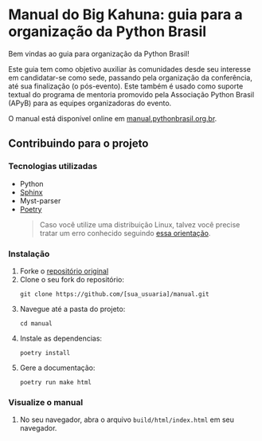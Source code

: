# Manual do Big Kahuna: guia para a organização da Python Brasil

Bem vindas ao guia para organização da Python Brasil!

Este guia tem como objetivo auxiliar às comunidades desde seu interesse em candidatar-se como sede, passando pela organização da conferência, até sua finalização (o pós-evento). Este também é usado como suporte textual do programa de mentoria promovido pela Associação Python Brasil (APyB) para as equipes organizadoras do evento.

O manual está disponível online em [manual.pythonbrasil.org.br](https://manual.pythonbrasil.org.br/).

## Contribuindo para o projeto

### Tecnologias utilizadas
- Python
- [Sphinx](http://sphinx.pocoo.org)
- Myst-parser
- [Poetry](https://python-poetry.org/docs/)
  > Caso você utilize uma distribuição Linux, talvez você precise tratar um erro conhecido seguindo [essa orientação](https://github.com/python-poetry/poetry/issues/5241#issuecomment-1063513340).

### Instalação 

1. Forke o [repositório original](https://github.com/[sua_usuaria]/manual.git)
2. Clone o seu fork do repositório:
   ```
   git clone https://github.com/[sua_usuaria]/manual.git
   ```
3. Navegue até a pasta do projeto:
   ```
   cd manual
   ```
4. Instale as dependencias:
   ```
   poetry install
   ```
5. Gere a documentação:
   ```
   poetry run make html
   ```
### Visualize o manual
1. No seu navegador, abra o arquivo `build/html/index.html` em seu navegador.